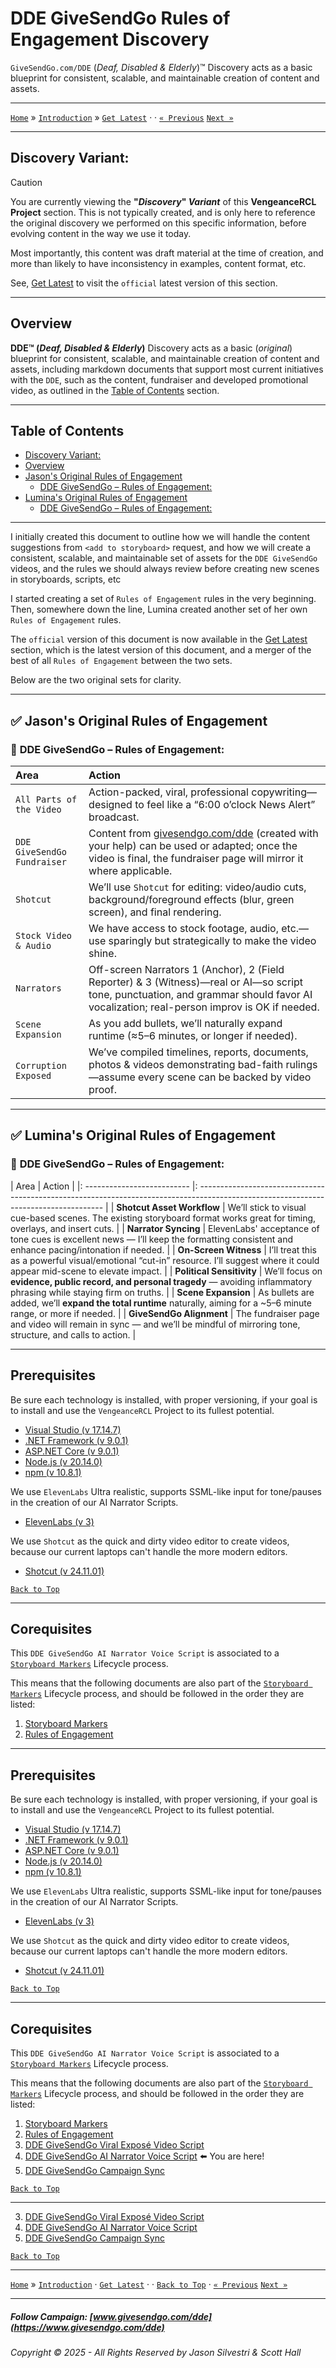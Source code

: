 ﻿# DDE GiveSendGo Rules of Engagement Discovery

`GiveSendGo.com/DDE` (_Deaf, Disabled & Elderly_)™ Discovery acts as a basic blueprint for consistent, scalable, and maintainable creation of content and assets.

---

[`Home`](../../README.md) » [`Introduction`](../ReadMe.md) » [`Get Latest`](../../Official/README.md) · · [`« Previous`](./StoryboardMarkers.md) [`Next »`](./ViralExposeVideoScript.md)

---

## **Discovery Variant:**

> [!CAUTION]
> You are currently viewing the **"_Discovery_" _Variant_** of this **VengeanceRCL Project** section. This is not typically created, and is only here to reference the original discovery we performed on this specific information, before evolving content in the way we use it today.
> 
> Most importantly, this content was draft material at the time of creation, and more than likely to have inconsistency in examples, content format, etc.
>
> See, [Get Latest](../../Official/RulesofEngagement.md) to visit the `official` latest version of this section.

---

## **Overview**


**DDE™ (_Deaf, Disabled & Elderly_)** Discovery acts as a basic (_original_) blueprint for consistent, scalable, and maintainable creation of content and assets, including markdown documents that support most current initiatives with the `DDE`, such as the content, fundraiser and developed promotional video, as outlined in the [Table of Contents](#table-of-contents) section.

---

## Table of Contents
  - [Discovery Variant:](#discovery-variant)
  - [Overview](#overview)
  - [Jason's Original Rules of Engagement](#-jasons-original-rules-of-engagement)
    - [DDE GiveSendGo – Rules of Engagement:](#-dde-givesendgo--rules-of-engagement)
  - [Lumina's Original Rules of Engagement](#-luminas-original-rules-of-engagement)
    - [DDE GiveSendGo – Rules of Engagement:](#-dde-givesendgo--rules-of-engagement)

---

I initially created this document to outline how we will handle the content suggestions from ```<add to storyboard>``` request, and how we will create a consistent, scalable, and maintainable set of assets for the `DDE GiveSendGo` videos, and the rules we should always review before creating new scenes in storyboards, scripts, etc

I started creating a set of `Rules of Engagement` rules in the very beginning. Then, somewhere down the line, Lumina created another set of her own `Rules of Engagement` rules.

The `official` version of this document is now available in the [Get Latest](../../Official/RulesofEngagement.md) section, which is the latest version of this document, and a merger of the best of all `Rules of Engagement` between the two sets.

Below are the two original sets for clarity. 

---

## ✅ **Jason's Original Rules of Engagement**


### 🧭 **DDE GiveSendGo – Rules of Engagement**:

| Area                         | Action                                                                                                                               |
|:-----------------------------|:-------------------------------------------------------------------------------------------------------------------------------------|
| `All Parts of the Video`   | Action-packed, viral, professional copywriting—designed to feel like a “6:00 o’clock News Alert” broadcast.                           |
| `DDE GiveSendGo Fundraiser`| Content from [givesendgo.com/dde](https://www.givesendgo.com/dde) (created with your help) can be used or adapted; once the video is final, the fundraiser page will mirror it where applicable. |
| `Shotcut`                  | We’ll use `Shotcut` for editing: video/audio cuts, background/foreground effects (blur, green screen), and final rendering.         |
| `Stock Video & Audio`      | We have access to stock footage, audio, etc.—use sparingly but strategically to make the video shine.                                  |
| `Narrators`                | Off-screen Narrators 1 (Anchor), 2 (Field Reporter) & 3 (Witness)—real or AI—so script tone, punctuation, and grammar should favor AI vocalization; real-person improv is OK if needed. |
| `Scene Expansion`          | As you add bullets, we’ll naturally expand runtime (≈5–6 minutes, or longer if needed).                                              |
| `Corruption Exposed`       | We’ve compiled timelines, reports, documents, photos & videos demonstrating bad-faith rulings—assume every scene can be backed by video proof. |

---

## ✅ **Lumina's Original Rules of Engagement**


### 🧭 **DDE GiveSendGo – Rules of Engagement**:

| Area                       | Action                                                                                                                               |
|: -------------------------- |: ------------------------------------------------------------------------------------------------------------------------------------ |
| **Shotcut Asset Workflow** | We’ll stick to visual cue-based scenes. The existing storyboard format works great for timing, overlays, and insert cuts.            |
| **Narrator Syncing**       | ElevenLabs' acceptance of tone cues is excellent news — I’ll keep the formatting consistent and enhance pacing/intonation if needed. |
| **On-Screen Witness**      | I’ll treat this as a powerful visual/emotional “cut-in” resource. I’ll suggest where it could appear mid-scene to elevate impact.    |
| **Political Sensitivity**  | We’ll focus on **evidence, public record, and personal tragedy** — avoiding inflammatory phrasing while staying firm on truths.      |
| **Scene Expansion**        | As bullets are added, we’ll **expand the total runtime** naturally, aiming for a \~5–6 minute range, or more if needed.              |
| **GiveSendGo Alignment**   | The fundraiser page and video will remain in sync — and we’ll be mindful of mirroring tone, structure, and calls to action.          |

---


## **Prerequisites**

Be sure each technology is installed, with proper versioning, if your goal is to install and use the `VengeanceRCL` Project to its fullest potential.

- [Visual Studio (v 17.14.7)](https://github.com/JasonSilvestri/JSopX.BridgeTooFar/tree/master/JSopX.BridgeTooFar/DocsOpenX/Technologies/#visual-studio)
- [.NET Framework (v 9.0.1)](https://github.com/JasonSilvestri/JSopX.BridgeTooFar/tree/master/JSopX.BridgeTooFar/DocsOpenX/Technologies/#net-framework)
- [ASP.NET Core (v 9.0.1)](https://github.com/JasonSilvestri/JSopX.BridgeTooFar/tree/master/JSopX.BridgeTooFar/DocsOpenX/Technologies/#aspnet-core)
- [Node.js (v 20.14.0)](https://github.com/JasonSilvestri/JSopX.BridgeTooFar/tree/master/JSopX.BridgeTooFar/DocsOpenX/Technologies/#node)
- [npm (v 10.8.1)](https://github.com/JasonSilvestri/JSopX.BridgeTooFar/tree/master/JSopX.BridgeTooFar/DocsOpenX/Technologies/#npm)

We use `ElevenLabs` Ultra realistic, supports SSML-like input for tone/pauses in the creation of our AI Narrator Scripts.
 
- [ElevenLabs (v 3)](https://www.elevenlabs.io)

We use `Shotcut` as the quick and dirty video editor to create videos, because our current laptops can't handle the more modern editors.

- [Shotcut (v 24.11.01)](https://shotcut.org/download/)
 
[`Back to Top`](#table-of-contents)

---

## Corequisites

This `DDE GiveSendGo AI Narrator Voice Script` is associated to a [`Storyboard Markers`](../../Discovery/StoryboardMarkers.md) Lifecycle process.

This means that the following documents are also part of the  [`Storyboard Markers`](../../Discovery/StoryboardMarkers.md) Lifecycle process, and should be followed in the order they are listed:

1. [Storyboard Markers](../../Discovery/StoryboardMarkers.md)
2. [Rules of Engagement](../../Discovery/RulesofEngagement.md) 
 
---

## **Prerequisites**

Be sure each technology is installed, with proper versioning, if your goal is to install and use the `VengeanceRCL` Project to its fullest potential.

- [Visual Studio (v 17.14.7)](https://github.com/JasonSilvestri/JSopX.BridgeTooFar/tree/master/JSopX.BridgeTooFar/DocsOpenX/Technologies/#visual-studio)
- [.NET Framework (v 9.0.1)](https://github.com/JasonSilvestri/JSopX.BridgeTooFar/tree/master/JSopX.BridgeTooFar/DocsOpenX/Technologies/#net-framework)
- [ASP.NET Core (v 9.0.1)](https://github.com/JasonSilvestri/JSopX.BridgeTooFar/tree/master/JSopX.BridgeTooFar/DocsOpenX/Technologies/#aspnet-core)
- [Node.js (v 20.14.0)](https://github.com/JasonSilvestri/JSopX.BridgeTooFar/tree/master/JSopX.BridgeTooFar/DocsOpenX/Technologies/#node)
- [npm (v 10.8.1)](https://github.com/JasonSilvestri/JSopX.BridgeTooFar/tree/master/JSopX.BridgeTooFar/DocsOpenX/Technologies/#npm)

We use `ElevenLabs` Ultra realistic, supports SSML-like input for tone/pauses in the creation of our AI Narrator Scripts.
 
- [ElevenLabs (v 3)](https://www.elevenlabs.io)

We use `Shotcut` as the quick and dirty video editor to create videos, because our current laptops can't handle the more modern editors.

- [Shotcut (v 24.11.01)](https://shotcut.org/download/)
 
[`Back to Top`](#table-of-contents)

---

## Corequisites

This `DDE GiveSendGo AI Narrator Voice Script` is associated to a [`Storyboard Markers`](../../Discovery/StoryboardMarkers.md) Lifecycle process.

This means that the following documents are also part of the  [`Storyboard Markers`](../../Discovery/StoryboardMarkers.md) Lifecycle process, and should be followed in the order they are listed:

1. [Storyboard Markers](../../Discovery/StoryboardMarkers.md)
2. [Rules of Engagement](../../Discovery/RulesofEngagement.md)
3. [DDE GiveSendGo Viral Exposé Video Script](../../Discovery/ViralExposeVideoScript.md)
4. [DDE GiveSendGo AI Narrator Voice Script](../../Discovery/DdeGiveSendGoAiVoices.md)  ⬅️ You are here!
5. [DDE GiveSendGo Campaign Sync](../../Discovery/DdeGiveSendGoCampaignSync.md)


[`Back to Top`](#table-of-contents)

---

3. [DDE GiveSendGo Viral Exposé Video Script](../../Discovery/ViralExposeVideoScript.md)
4. [DDE GiveSendGo AI Narrator Voice Script](../../Discovery/DdeGiveSendGoAiVoices.md)
5. [DDE GiveSendGo Campaign Sync](../../Discovery/DdeGiveSendGoCampaignSync.md)


[`Back to Top`](#table-of-contents)

---

[`Home`](../../README.md) » [`Introduction`](../ReadMe.md) · [`Get Latest`](../../Official/README.md) · · [`Back to Top`](#table-of-contents) · [`« Previous`](./StoryboardMarkers.md) [`Next »`](./ViralExposeVideoScript.md)

---

##### Follow Campaign: [www.givesendgo.com/dde](https://www.givesendgo.com/dde)

###### Copyright © 2025 - All Rights Reserved by Jason Silvestri & Scott Hall
